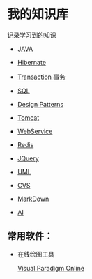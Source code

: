 # 我的知识库

记录学习到的知识

* [JAVA](https://github.com/WenzelLin/knowledge-base/blob/master/Java/README.md)

* [Hibernate](https://github.com/WenzelLin/knowledge-base/blob/master/Hibernate/README.md)

* [Transaction 事务](https://github.com/WenzelLin/knowledge-base/blob/master/Transaction/README.md)

* [SQL](https://github.com/WenzelLin/knowledge-base/blob/master/SQL/README.md)

* [Design Patterns](https://github.com/WenzelLin/knowledge-base/blob/master/Design%20Patterns/README.md)

* [Tomcat](https://github.com/WenzelLin/knowledge-base/blob/master/Tomcat/README.md)

* [WebService](https://github.com/WenzelLin/knowledge-base/blob/master/WebService/README.md)

* [Redis](https://github.com/WenzelLin/knowledge-base/blob/master/Redis/README.md)

* [JQuery](https://github.com/WenzelLin/knowledge-base/blob/master/JQuery/README.md)

* [UML](https://github.com/WenzelLin/knowledge-base/blob/master/UML/README.md)

* [CVS](https://github.com/WenzelLin/knowledge-base/blob/master/CSV/README.md)

* [MarkDown](https://github.com/WenzelLin/knowledge-base/blob/master/MarkDown/README.md)

* [AI](https://github.com/WenzelLin/knowledge-base/blob/master/AI/REAMDME.md)


## 常用软件：  
  
  * 在线绘图工具  
    
    [Visual Paradigm Online](https://online.visual-paradigm.com)
